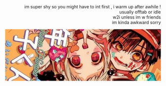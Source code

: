 <div style='text-align: right;'> im super shy so you might have to int first , i warm up after awhile !
<div style='text-align: right;'> usually offtab or idle 
<div style='text-align: right;'> w2i unless im w friends
<div style='text-align: right;'> im kinda awkward sorry 


![alt text](https://github.com/juniebugs/juniebugs/blob/2fba25060f4ec0b33daa3d9171fbfbc1d2a3b36c/tbhkbanner.webp)


